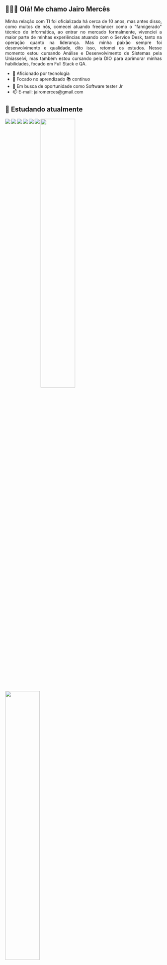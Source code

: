 <body>
<h2>👋🏽😎 Olá! Me chamo Jairo Mercês</h2>

<div>
<p align="justify">Minha relação com TI foi oficializada há cerca de 10 anos, mas antes disso, como muitos de nós, comecei atuando freelancer como o "famigerado" técnico de informática, ao entrar no mercado formalmente, vivenciei a maior parte de minhas experiências atuando com o Service Desk, tanto na operação quanto na liderança. Mas minha paixão sempre foi desenvolvimento e qualidade, dito isso, retomei os estudos. Nesse momento estou cursando Análise e Desenvolvimento de Sistemas pela Uniasselvi, mas também estou cursando pela DIO para aprimorar minhas habilidades, focado em Full Stack e QA.</p>
</div>
<div>
  <ul>
      <li> 🤩 Aficionado por tecnologia </li>
      <li> 🎯 Focado no aprendizado 📚 contínuo </li>
      <li> 🔭 Em busca de oportunidade como Software tester Jr </li>
      <li> 📫 E-mail: jairomerces@gmail.com </li>
  </ul>
</div>
<div>
  <h2>🌱 Estudando atualmente </h2>
  <div style="display: inline_block">
      <img align="left" src="https://img.shields.io/badge/java-%23ED8B00.svg?style=for-the-badge&logo=java&logoColor=white" />
      <img align="left" src="https://img.shields.io/badge/javascript-%23323330.svg?style=for-the-badge&logo=javascript&logoColor=%23F7DF1E" />
      <img align="left" src="https://img.shields.io/badge/typescript-%23007ACC.svg?style=for-the-badge&logo=typescript&logoColor=white" />
      <img align="left" src="https://img.shields.io/badge/html5-%23E34F26.svg?style=for-the-badge&logo=html5&logoColor=white" />
      <img align="left" src="https://img.shields.io/badge/css3-%231572B6.svg?style=for-the-badge&logo=css3&logoColor=white" />
      <img align="left" src="https://img.shields.io/badge/react-%2320232a.svg?style=for-the-badge&logo=react&logoColor=%2361DAFB" />
  </div>
</div>
<div> 
  <section>
    <img align="left" width="47%" src="https://github-readme-stats.vercel.app/api?username=jairomerces&show_icons=true&theme=radical" />
    <img align="left" width="47%" src="https://github-readme-stats.vercel.app/api/top-langs/?username=jairomerces&layout=compact)](https://github.com/anuraghazra/github-readme-stats"/>
  </section>
</div>  






</body>
